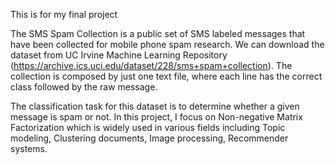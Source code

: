 This is for my final project 

The SMS Spam Collection is a public set of SMS labeled messages that have been collected for mobile phone spam research. We can download the dataset from UC Irvine Machine Learning Repository (https://archive.ics.uci.edu/dataset/228/sms+spam+collection).
The collection is composed by just one text file, where each line has the correct class followed by the raw message.

The classification task for this dataset is to determine whether a given message is spam or not. In this project, I focus on Non-negative Matrix Factorization which is widely used in various fields including Topic modeling, Clustering documents, Image processing, Recommender systems.
